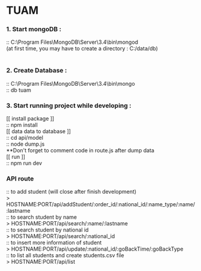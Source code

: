 # TUAM

<h3>1. Start mongoDB : </h3>
:: C:\Program Files\MongoDB\Server\3.4\bin\mongod <br/>
(at first time, you may have to create a directory : C:/data/db) <br/><br/>

<h3>2. Create Database :</h3>
    :: C:\Program Files\MongoDB\Server\3.4\bin\mongo<br/>
    :: db tuam<br/>

<h3>3. Start running project while developing :</h3>
    [[ install package ]] <br/>
    :: npm install <br/>
    [[ data data to database ]] <br/>
    :: cd api/model <br/>
    :: node dump.js <br/>
    **Don't forget to comment code in route.js after dump data<br/>
    [[ run ]] <br/>
    :: npm run dev<br/>


<h3>API route</h3>
:: to add student (will close after finish development)<br/>
    > HOSTNAME:PORT/api/addStudent/:order_id/:national_id/:name_type/:name/:lastname<br/>
:: to search student by name<br/>
    > HOSTNAME:PORT/api/search/:name/:lastname<br/>
:: to search student by national id<br/>
    > HOSTNAME:PORT/api/search/:national_id<br/>
:: to insert more information of student<br/>
    > HOSTNAME:PORT/api/update/:national_id/:goBackTime/:goBackType<br/>
:: to list all students and create students.csv file<br/>
    > HOSTNAME:PORT/api/list<br/>
    

